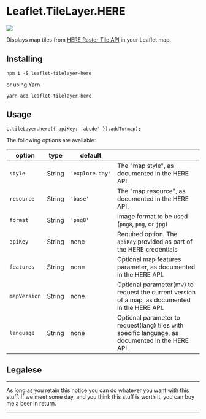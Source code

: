 
# Leaflet.TileLayer.HERE

![](https://img.shields.io/npm/v/leaflet-tilelayer-here)

Displays map tiles from [HERE Raster Tile API](https://developer.here.com/documentation/raster-tile-api/dev_guide/index.html) in your Leaflet map.

## Installing
```
npm i -S leaflet-tilelayer-here
```
or using Yarn
```
yarn add leaflet-tilelayer-here
```

## Usage
```
L.tileLayer.here({ apiKey: 'abcde' }).addTo(map);
```

The following options are available:

| option       | type    | default        |                                                                            |
| ------------ | ------- | -------------- | -------------------------------------------------------------------------- |
| `style`      | String  | `'explore.day'`| The "map style", as documented in the HERE API.                            |
| `resource`   | String  | `'base'`       | The "map resource", as documented in the HERE API.                         |
| `format`     | String  | `'png8'`       | Image format to be used (`png8`, `png`, or `jpg`)                          |
| `apiKey`     | String  | none           | Required option. The `apiKey` provided as part of the HERE credentials     |
| `features`   | String  | none           | Optional map features parameter, as documented in the HERE API.            |
| `mapVersion` | String  | none           | Optional parameter(mv) to request the current version of a map, as documented in the HERE API. |
| `language`   | String  | none           | Optional parameter to request(lang) tiles with specific language, as documented in the HERE API. |


## Legalese

----------------------------------------------------------------------------

As long as you retain this notice you can do whatever you want with this stuff. 
If we meet some day, and you think this stuff is worth it, you can buy me a beer in return.

----------------------------------------------------------------------------
